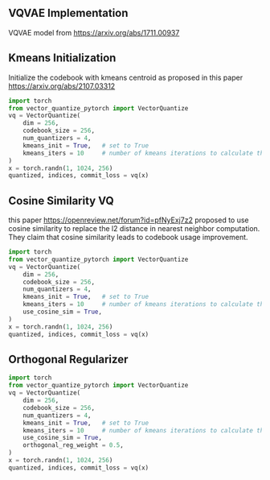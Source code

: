 ## VQVAE Implementation

VQVAE model from https://arxiv.org/abs/1711.00937



## Kmeans Initialization

Initialize the codebook with kmeans centroid as proposed in this paper https://arxiv.org/abs/2107.03312

```python
import torch
from vector_quantize_pytorch import VectorQuantize
vq = VectorQuantize(
    dim = 256,
    codebook_size = 256,
    num_quantizers = 4,
    kmeans_init = True,   # set to True
    kmeans_iters = 10     # number of kmeans iterations to calculate the centroids for the codebook on init
)
x = torch.randn(1, 1024, 256)
quantized, indices, commit_loss = vq(x)
```


## Cosine Similarity VQ

this paper https://openreview.net/forum?id=pfNyExj7z2 proposed to use cosine similarity to replace the l2 distance in nearest neighbor computation. They claim that cosine similarity leads to codebook usage improvement.

```python
import torch
from vector_quantize_pytorch import VectorQuantize
vq = VectorQuantize(
    dim = 256,
    codebook_size = 256,
    num_quantizers = 4,
    kmeans_init = True,   # set to True
    kmeans_iters = 10     # number of kmeans iterations to calculate the centroids for the codebook on init
    use_cosine_sim = True,
)
x = torch.randn(1, 1024, 256)
quantized, indices, commit_loss = vq(x)
```

## Orthogonal Regularizer


```python
import torch
from vector_quantize_pytorch import VectorQuantize
vq = VectorQuantize(
    dim = 256,
    codebook_size = 256,
    num_quantizers = 4,
    kmeans_init = True,   # set to True
    kmeans_iters = 10     # number of kmeans iterations to calculate the centroids for the codebook on init
    use_cosine_sim = True,
    orthogonal_reg_weight = 0.5,
)
x = torch.randn(1, 1024, 256)
quantized, indices, commit_loss = vq(x)
```